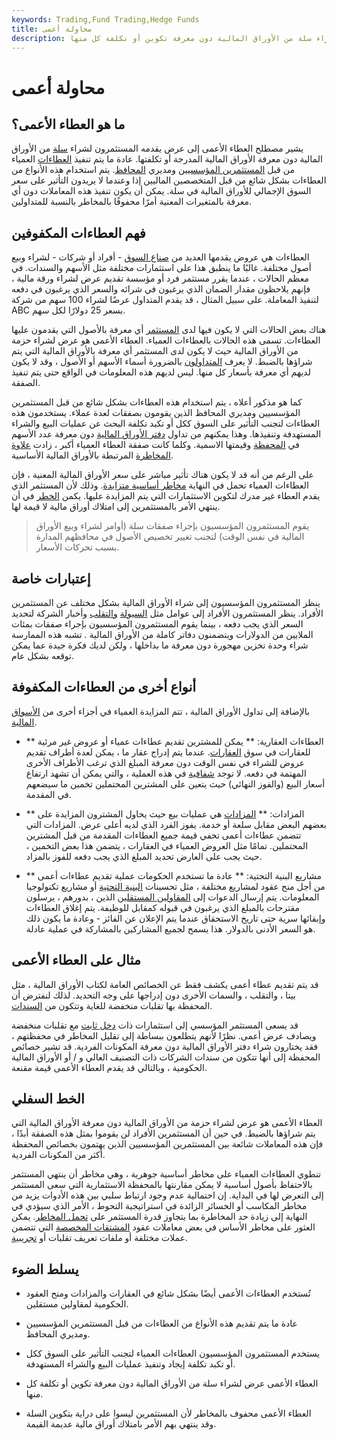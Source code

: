 ```yaml
---
keywords: Trading,Fund Trading,Hedge Funds
title: محاولة أعمى
description: العطاء الأعمى هو عرض يتم تقديمه عادة من قبل مديري المحافظ الكبيرة لشراء سلة من الأوراق المالية دون معرفة تكوين أو تكلفة كل منها.
---
```


# محاولة أعمى
## ما هو العطاء الأعمى؟

يشير مصطلح العطاء الأعمى إلى عرض يقدمه المستثمرون لشراء [سلة](/basket) من الأوراق المالية دون معرفة الأوراق المالية المدرجة أو تكلفتها. عادة ما يتم تنفيذ [العطاءات](/bid) العمياء من قبل [المستثمرين المؤسسيين](/institutionalinvestor) ومديري [المحافظ](/portfoliomanager). يتم استخدام هذه الأنواع من العطاءات بشكل شائع من قبل المتخصصين الماليين إذا وعندما لا يريدون التأثير على سعر السوق الإجمالي للأوراق المالية في سلة. يمكن أن يكون تنفيذ هذه المعاملات دون أي معرفة بالمتغيرات المعنية أمرًا محفوفًا بالمخاطر بالنسبة للمتداولين.

## فهم العطاءات المكفوفين

العطاءات هي عروض يقدمها العديد من [صناع السوق](/marketmaker) - أفراد أو شركات - لشراء وبيع أصول مختلفة. غالبًا ما ينطبق هذا على استثمارات مختلفة مثل الأسهم والسندات. في معظم الحالات ، عندما يقرر مستثمر فرد أو مؤسسة تقديم عرض لشراء ورقة مالية ، فإنهم يلاحظون مقدار الضمان الذي يرغبون في شرائه والسعر الذي يرغبون في دفعه لتنفيذ المعاملة. على سبيل المثال ، قد يقدم المتداول عرضًا لشراء 100 سهم من شركة ABC بسعر 25 دولارًا لكل سهم.

هناك بعض الحالات التي لا يكون فيها لدى [المستثمر](/investor) أي معرفة بالأصول التي يقدمون عليها العطاءات. تسمى هذه الحالات بالعطاءات العمياء. العطاء الأعمى هو عرض لشراء حزمة من الأوراق المالية حيث لا يكون لدى المستثمر أي معرفة بالأوراق المالية التي يتم شراؤها بالضبط. لا يعرف [المتداولون](/trader) بالضرورة أسماء الأسهم أو الأصول ، وقد لا يكون لديهم أي معرفة بأسعار كل منها. ليس لديهم هذه المعلومات في الواقع حتى يتم تنفيذ الصفقة.

كما هو مذكور أعلاه ، يتم استخدام هذه العطاءات بشكل شائع من قبل المستثمرين المؤسسيين ومديري المحافظ الذين يقومون بصفقات لعدة عملاء. يستخدمون هذه العطاءات لتجنب التأثير على السوق ككل أو تكبد تكلفة البحث عن عمليات البيع والشراء المستهدفة وتنفيذها. وهذا يمكنهم من تداول [دفتر الأوراق المالية](/tradingbook) دون معرفة عدد الأسهم في [المحفظة](/portfolio) وقيمتها الاسمية. وكلما كانت صفقة العطاء العمياء أكبر ، زادت [علاوة المخاطرة](/riskpremium) المرتبطة بالأوراق المالية الأساسية.

على الرغم من أنه قد لا يكون هناك تأثير مباشر على سعر الأوراق المالية المعنية ، فإن العطاءات العمياء تحمل في النهاية [مخاطر أساسية متزايدة](/basisrisk). وذلك لأن المستثمر الذي يقدم العطاء غير مدرك لتكوين الاستثمارات التي يتم المزايدة عليها. يكمن [الخطر](/risk) في أن ينتهي الأمر بالمستثمرين إلى امتلاك أوراق مالية لا قيمة لها.

> يقوم المستثمرون المؤسسيون بإجراء صفقات سلة (أوامر لشراء وبيع الأوراق المالية في نفس الوقت) لتجنب تغيير تخصيص الأصول في محافظهم المدارة بسبب تحركات الأسعار.

>

## إعتبارات خاصة

ينظر المستثمرون المؤسسيون إلى شراء الأوراق المالية بشكل مختلف عن المستثمرين الأفراد. ينظر المستثمرون الأفراد إلى عوامل مثل [السيولة](/liquidity) [والتقلب](/volatility) وأخبار الشركة لتحديد السعر الذي يجب دفعه ، بينما يقوم المستثمرون المؤسسيون بإجراء صفقات بمئات الملايين من الدولارات ويتضمنون دفاتر كاملة من الأوراق المالية . تشبه هذه الممارسة شراء وحدة تخزين مهجورة دون معرفة ما بداخلها ، ولكن لديك فكرة جيدة عما يمكن توقعه بشكل عام.

## أنواع أخرى من العطاءات المكفوفة

بالإضافة إلى تداول الأوراق المالية ، تتم المزايدة العمياء في أجزاء أخرى من [الأسواق](/financial-market) [المالية](/financial-market).

- ** العطاءات العقارية: ** يمكن للمشترين تقديم عطاءات عمياء أو عروض غير مرئية للعقارات في سوق [العقارات](/realestate). عندما يتم إدراج عقار ما ، يمكن لعدة أطراف تقديم عروض للشراء في نفس الوقت دون معرفة المبلغ الذي ترغب الأطراف الأخرى المهتمة في دفعه. لا توجد [شفافية](/transparency) في هذه العملية ، والتي يمكن أن تشهد ارتفاع أسعار البيع (والفوز النهائي) حيث يتعين على المشترين المحتملين تخمين ما سيضعهم في المقدمة.

- ** المزادات: ** [المزادات](/auction) هي عمليات بيع حيث يحاول المشترون المزايدة على بعضهم البعض مقابل سلعة أو خدمة. يفوز الفرد الذي لديه أعلى عرض. المزادات التي تتضمن عطاءات أعمى تخفي قيمة جميع العطاءات المقدمة من قبل المشترين المحتملين. تمامًا مثل العروض العمياء في العقارات ، يتضمن هذا بعض التخمين ، حيث يجب على العارض تحديد المبلغ الذي يجب دفعه للفوز بالمزاد.

- ** مشاريع البنية التحتية: ** عادة ما تستخدم الحكومات عملية تقديم عطاءات أعمى من أجل منح عقود لمشاريع مختلفة ، مثل تحسينات [البنية التحتية](/infrastructure) أو مشاريع تكنولوجيا المعلومات. يتم إرسال الدعوات إلى [المقاولين المستقلين](/independent-contractor) الذين ، بدورهم ، يرسلون مقترحات بالمبلغ الذي يرغبون في قبوله كمقابل للوظيفة. يتم إغلاق العطاءات وإبقائها سرية حتى تاريخ الاستحقاق عندما يتم الإعلان عن الفائز - وعادة ما يكون ذلك هو السعر الأدنى بالدولار. هذا يسمح لجميع المشاركين بالمشاركة في عملية عادلة.

## مثال على العطاء الأعمى

قد يتم تقديم عطاء أعمى يكشف فقط عن الخصائص العامة لكتاب الأوراق المالية ، مثل بيتا ، والتقلب ، والسمات الأخرى دون إدراجها على وجه التحديد. لذلك لنفترض أن المحفظة بها تقلبات منخفضة للغاية وتتكون من [السندات](/bond).

قد يسعى المستثمر المؤسسي إلى استثمارات ذات [دخل ثابت](/fixedincome) مع تقلبات منخفضة ويصادف عرض أعمى. نظرًا لأنهم يتطلعون ببساطة إلى تقليل المخاطر في محفظتهم ، فقد يختارون شراء دفتر الأوراق المالية دون معرفة المكونات الفردية. قد تشير خصائص المحفظة إلى أنها تتكون من سندات الشركات ذات التصنيف العالي و / أو الأوراق المالية الحكومية ، وبالتالي قد يقدم العطاء الأعمى قيمة مقنعة.

## الخط السفلي

العطاء الأعمى هو عرض لشراء حزمة من الأوراق المالية دون معرفة الأوراق المالية التي يتم شراؤها بالضبط. في حين أن المستثمرين الأفراد لن يقوموا بمثل هذه الصفقة أبدًا ، فإن هذه المعاملات شائعة بين المستثمرين المؤسسيين الذين يهتمون بخصائص المحفظة أكثر من المكونات الفردية.

تنطوي العطاءات العمياء على مخاطر أساسية جوهرية ، وهي مخاطر أن ينتهي المستثمر بالاحتفاظ بأصول أساسية لا يمكن مقارنتها بالمحفظة الاستثمارية التي سعى المستثمر إلى التعرض لها في البداية. إن احتمالية عدم وجود ارتباط سلبي بين هذه الأدوات يزيد من مخاطر المكاسب أو الخسائر الزائدة في استراتيجية التحوط ، الأمر الذي سيؤدي في النهاية إلى زيادة حد المخاطرة بما يتجاوز قدرة المستثمر على [تحمل المخاطر](/risktolerance). يمكن العثور على مخاطر الأساس في بعض معاملات عقود [المشتقات المخصصة](/derivative) التي تتضمن عملات مختلفة أو ملفات تعريف تقلبات أو [تجريبية](/beta).

## يسلط الضوء

- تُستخدم العطاءات الأعمى أيضًا بشكل شائع في العقارات والمزادات ومنح العقود الحكومية لمقاولين مستقلين.

- عادة ما يتم تقديم هذه الأنواع من العطاءات من قبل المستثمرين المؤسسيين ومديري المحافظ.

- يستخدم المستثمرون المؤسسيون العطاءات العمياء لتجنب التأثير على السوق ككل أو تكبد تكلفة إيجاد وتنفيذ عمليات البيع والشراء المستهدفة.

- العطاء الأعمى عرض لشراء سلة من الأوراق المالية دون معرفة تكوين أو تكلفة كل منها.

- العطاء الأعمى محفوف بالمخاطر لأن المستثمرين ليسوا على دراية بتكوين السلة وقد ينتهي بهم الأمر بامتلاك أوراق مالية عديمة القيمة.

